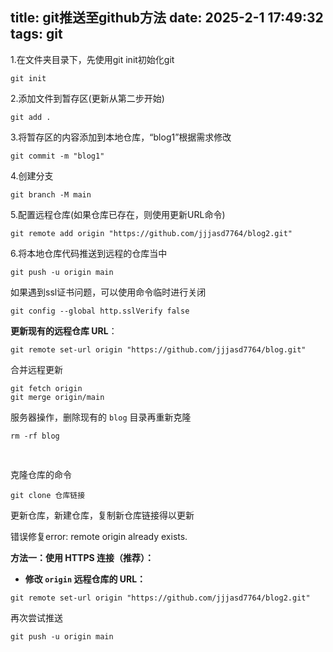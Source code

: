 title: git推送至github方法
date: 2025-2-1 17:49:32
tags: git
---------

1.在文件夹目录下，先使用git init初始化git

```
git init
```

2.添加文件到暂存区(更新从第二步开始)

```
git add .
```

3.将暂存区的内容添加到本地仓库，“blog1”根据需求修改

```
git commit -m "blog1"
```

4.创建分支

```
git branch -M main
```

5.配置远程仓库(如果仓库已存在，则使用更新URL命令)

```
git remote add origin "https://github.com/jjjasd7764/blog2.git"
```

6.将本地仓库代码推送到远程的仓库当中

```
git push -u origin main
```

如果遇到ssl证书问题，可以使用命令临时进行关闭

```
git config --global http.sslVerify false
```

**更新现有的远程仓库 URL**：

```
git remote set-url origin "https://github.com/jjjasd7764/blog.git"
```

合并远程更新

```
git fetch origin
git merge origin/main
```

服务器操作，删除现有的 `blog` 目录再重新克隆

```
rm -rf blog
```

<pre class="code-block-wrapper"><div class="code-block-header"><br class="Apple-interchange-newline"/></div></pre>

克隆仓库的命令

```
git clone 仓库链接
```

更新仓库，新建仓库，复制新仓库链接得以更新

错误修复error: remote origin already exists.

**方法一：使用 HTTPS 连接（推荐）：**

* **修改 `origin` 远程仓库的 URL：**

```
git remote set-url origin "https://github.com/jjjasd7764/blog2.git"
```

再次尝试推送

```
git push -u origin main
```
